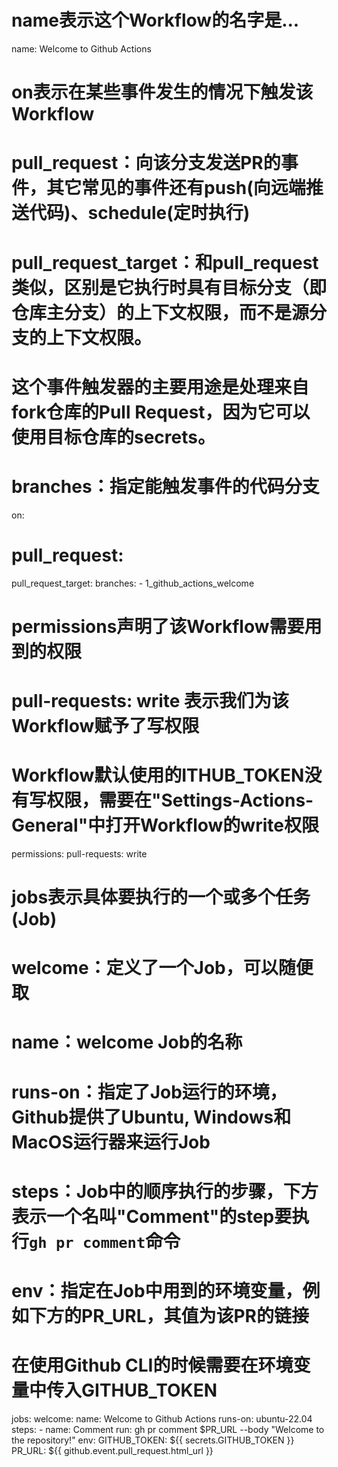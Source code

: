 # name表示这个Workflow的名字是...
name: Welcome to Github Actions

# on表示在某些事件发生的情况下触发该Workflow
# pull_request：向该分支发送PR的事件，其它常见的事件还有push(向远端推送代码)、schedule(定时执行)
# pull_request_target：和pull_request类似，区别是它执行时具有目标分支（即仓库主分支）的上下文权限，而不是源分支的上下文权限。
# 这个事件触发器的主要用途是处理来自fork仓库的Pull Request，因为它可以使用目标仓库的secrets。
# branches：指定能触发事件的代码分支
on:
  #  pull_request:
  pull_request_target:
    branches:
      - 1_github_actions_welcome

# permissions声明了该Workflow需要用到的权限
# pull-requests: write 表示我们为该Workflow赋予了写权限
# Workflow默认使用的ITHUB_TOKEN没有写权限，需要在"Settings-Actions-General"中打开Workflow的write权限
permissions:
  pull-requests: write

# jobs表示具体要执行的一个或多个任务(Job)
# welcome：定义了一个Job，可以随便取
# name：welcome Job的名称
# runs-on：指定了Job运行的环境，Github提供了Ubuntu, Windows和MacOS运行器来运行Job
# steps：Job中的顺序执行的步骤，下方表示一个名叫"Comment"的step要执行`gh pr comment`命令
# env：指定在Job中用到的环境变量，例如下方的PR_URL，其值为该PR的链接
# 在使用Github CLI的时候需要在环境变量中传入GITHUB_TOKEN
jobs:
  welcome:
    name: Welcome to Github Actions
    runs-on: ubuntu-22.04
    steps:
      - name: Comment
        run: gh pr comment $PR_URL --body "Welcome to the repository!"
    env:
      GITHUB_TOKEN: ${{ secrets.GITHUB_TOKEN }}
      PR_URL: ${{ github.event.pull_request.html_url }}
